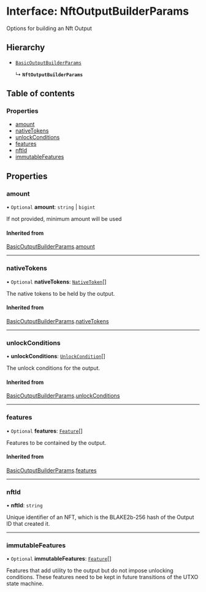 # Interface: NftOutputBuilderParams

Options for building an Nft Output

## Hierarchy

- [`BasicOutputBuilderParams`](BasicOutputBuilderParams.md)

  ↳ **`NftOutputBuilderParams`**

## Table of contents

### Properties

- [amount](NftOutputBuilderParams.md#amount)
- [nativeTokens](NftOutputBuilderParams.md#nativetokens)
- [unlockConditions](NftOutputBuilderParams.md#unlockconditions)
- [features](NftOutputBuilderParams.md#features)
- [nftId](NftOutputBuilderParams.md#nftid)
- [immutableFeatures](NftOutputBuilderParams.md#immutablefeatures)

## Properties

### amount

• `Optional` **amount**: `string` \| `bigint`

If not provided, minimum amount will be used

#### Inherited from

[BasicOutputBuilderParams](BasicOutputBuilderParams.md).[amount](BasicOutputBuilderParams.md#amount)

___

### nativeTokens

• `Optional` **nativeTokens**: [`NativeToken`](../classes/NativeToken.md)[]

The native tokens to be held by the output.

#### Inherited from

[BasicOutputBuilderParams](BasicOutputBuilderParams.md).[nativeTokens](BasicOutputBuilderParams.md#nativetokens)

___

### unlockConditions

• **unlockConditions**: [`UnlockCondition`](../classes/UnlockCondition.md)[]

The unlock conditions for the output.

#### Inherited from

[BasicOutputBuilderParams](BasicOutputBuilderParams.md).[unlockConditions](BasicOutputBuilderParams.md#unlockconditions)

___

### features

• `Optional` **features**: [`Feature`](../classes/Feature.md)[]

Features to be contained by the output.

#### Inherited from

[BasicOutputBuilderParams](BasicOutputBuilderParams.md).[features](BasicOutputBuilderParams.md#features)

___

### nftId

• **nftId**: `string`

Unique identifier of an NFT, which is the BLAKE2b-256 hash of the Output ID that created it.

___

### immutableFeatures

• `Optional` **immutableFeatures**: [`Feature`](../classes/Feature.md)[]

Features that add utility to the output but do not impose unlocking conditions.
These features need to be kept in future transitions of the UTXO state machine.
